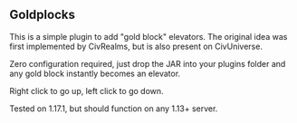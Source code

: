 ## Goldplocks

This is a simple plugin to add "gold block" elevators. The original idea was first implemented
by CivRealms, but is also present on CivUniverse.

Zero configuration required, just drop the JAR into your plugins folder and any gold block
instantly becomes an elevator.

Right click to go up, left click to go down.

Tested on 1.17.1, but should function on any 1.13+ server.